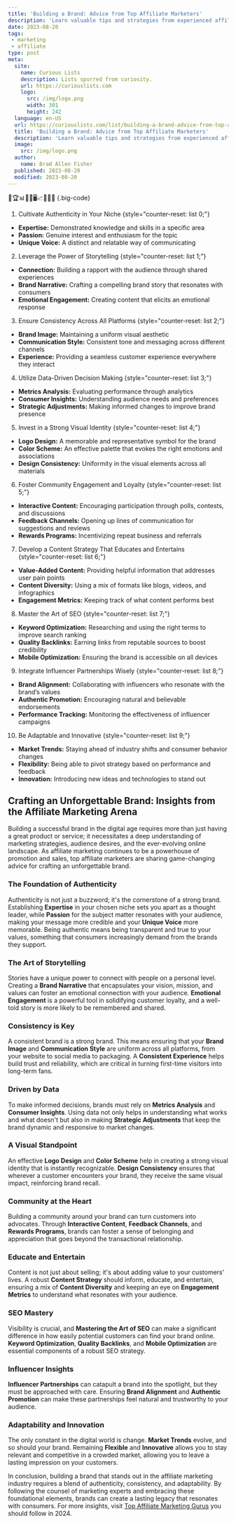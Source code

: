 ```yaml
---
title: 'Building a Brand: Advice from Top Affiliate Marketers'
description: 'Learn valuable tips and strategies from experienced affiliate marketers on how to build a successful brand. Satisfy your curious mind and boost your marketing skills.'
date: 2023-08-20
tags:
 - marketing
 - affiliate
type: post
meta:
  site:
    name: Curious Lists
    description: Lists spurred from curiosity.
    url: https://curiouslists.com
    logo:
      src: /img/logo.png
      width: 301
      height: 242
  language: en-US
  url: https://curiouslists.com/list/building-a-brand-advice-from-top-affiliate-marketers
  title: 'Building a Brand: Advice from Top Affiliate Marketers'
  description: 'Learn valuable tips and strategies from experienced affiliate marketers on how to build a successful brand. Satisfy your curious mind and boost your marketing skills.'
  image:
    src: /img/logo.png
  author:
    name: Brad Allen Fisher
  published: 2023-08-20
  modified: 2023-08-20
---
```



🌟🏆📊🎯💼🖥️📈🤝💡🚀 {.big-code}

1. Cultivate Authenticity in Your Niche {style="counter-reset: list 0;"}
  - **Expertise:** Demonstrated knowledge and skills in a specific area
  - **Passion:** Genuine interest and enthusiasm for the topic
  - **Unique Voice:** A distinct and relatable way of communicating

2. Leverage the Power of Storytelling {style="counter-reset: list 1;"}
  - **Connection:** Building a rapport with the audience through shared experiences
  - **Brand Narrative:** Crafting a compelling brand story that resonates with consumers
  - **Emotional Engagement:** Creating content that elicits an emotional response

3. Ensure Consistency Across All Platforms {style="counter-reset: list 2;"}
  - **Brand Image:** Maintaining a uniform visual aesthetic
  - **Communication Style:** Consistent tone and messaging across different channels
  - **Experience:** Providing a seamless customer experience everywhere they interact

4. Utilize Data-Driven Decision Making {style="counter-reset: list 3;"}
  - **Metrics Analysis:** Evaluating performance through analytics
  - **Consumer Insights:** Understanding audience needs and preferences
  - **Strategic Adjustments:** Making informed changes to improve brand presence

5. Invest in a Strong Visual Identity {style="counter-reset: list 4;"}
  - **Logo Design:** A memorable and representative symbol for the brand
  - **Color Scheme:** An effective palette that evokes the right emotions and associations
  - **Design Consistency:** Uniformity in the visual elements across all materials

6. Foster Community Engagement and Loyalty {style="counter-reset: list 5;"}
  - **Interactive Content:** Encouraging participation through polls, contests, and discussions
  - **Feedback Channels:** Opening up lines of communication for suggestions and reviews
  - **Rewards Programs:** Incentivizing repeat business and referrals

7. Develop a Content Strategy That Educates and Entertains {style="counter-reset: list 6;"}
  - **Value-Added Content:** Providing helpful information that addresses user pain points
  - **Content Diversity:** Using a mix of formats like blogs, videos, and infographics
  - **Engagement Metrics:** Keeping track of what content performs best

8. Master the Art of SEO {style="counter-reset: list 7;"}
  - **Keyword Optimization:** Researching and using the right terms to improve search ranking
  - **Quality Backlinks:** Earning links from reputable sources to boost credibility
  - **Mobile Optimization:** Ensuring the brand is accessible on all devices

9. Integrate Influencer Partnerships Wisely {style="counter-reset: list 8;"}
  - **Brand Alignment:** Collaborating with influencers who resonate with the brand’s values
  - **Authentic Promotion:** Encouraging natural and believable endorsements
  - **Performance Tracking:** Monitoring the effectiveness of influencer campaigns

10. Be Adaptable and Innovative {style="counter-reset: list 9;"}
  - **Market Trends:** Staying ahead of industry shifts and consumer behavior changes
  - **Flexibility:** Being able to pivot strategy based on performance and feedback
  - **Innovation:** Introducing new ideas and technologies to stand out


## Crafting an Unforgettable Brand: Insights from the Affiliate Marketing Arena

Building a successful brand in the digital age requires more than just having a great product or service; it necessitates a deep understanding of marketing strategies, audience desires, and the ever-evolving online landscape. As affiliate marketing continues to be a powerhouse of promotion and sales, top affiliate marketers are sharing game-changing advice for crafting an unforgettable brand.

### The Foundation of Authenticity

Authenticity is not just a buzzword; it's the cornerstone of a strong brand. Establishing **Expertise** in your chosen niche sets you apart as a thought leader, while **Passion** for the subject matter resonates with your audience, making your message more credible and your **Unique Voice** more memorable. Being authentic means being transparent and true to your values, something that consumers increasingly demand from the brands they support.

### The Art of Storytelling

Stories have a unique power to connect with people on a personal level. Creating a **Brand Narrative** that encapsulates your vision, mission, and values can foster an emotional connection with your audience. **Emotional Engagement** is a powerful tool in solidifying customer loyalty, and a well-told story is more likely to be remembered and shared.

### Consistency is Key

A consistent brand is a strong brand. This means ensuring that your **Brand Image** and **Communication Style** are uniform across all platforms, from your website to social media to packaging. A **Consistent Experience** helps build trust and reliability, which are critical in turning first-time visitors into long-term fans.

### Driven by Data

To make informed decisions, brands must rely on **Metrics Analysis** and **Consumer Insights**. Using data not only helps in understanding what works and what doesn't but also in making **Strategic Adjustments** that keep the brand dynamic and responsive to market changes.

### A Visual Standpoint

An effective **Logo Design** and **Color Scheme** help in creating a strong visual identity that is instantly recognizable. **Design Consistency** ensures that wherever a customer encounters your brand, they receive the same visual impact, reinforcing brand recall.

### Community at the Heart

Building a community around your brand can turn customers into advocates. Through **Interactive Content**, **Feedback Channels**, and **Rewards Programs**, brands can foster a sense of belonging and appreciation that goes beyond the transactional relationship.

### Educate and Entertain

Content is not just about selling; it's about adding value to your customers' lives. A robust **Content Strategy** should inform, educate, and entertain, ensuring a mix of **Content Diversity** and keeping an eye on **Engagement Metrics** to understand what resonates with your audience.

### SEO Mastery

Visibility is crucial, and **Mastering the Art of SEO** can make a significant difference in how easily potential customers can find your brand online. **Keyword Optimization**, **Quality Backlinks**, and **Mobile Optimization** are essential components of a robust SEO strategy.

### Influencer Insights

**Influencer Partnerships** can catapult a brand into the spotlight, but they must be approached with care. Ensuring **Brand Alignment** and **Authentic Promotion** can make these partnerships feel natural and trustworthy to your audience.

### Adaptability and Innovation

The only constant in the digital world is change. **Market Trends** evolve, and so should your brand. Remaining **Flexible** and **Innovative** allows you to stay relevant and competitive in a crowded market, allowing you to leave a lasting impression on your customers.

In conclusion, building a brand that stands out in the affiliate marketing industry requires a blend of authenticity, consistency, and adaptability. By following the counsel of marketing experts and embracing these foundational elements, brands can create a lasting legacy that resonates with consumers. For more insights, visit [Top Affiliate Marketing Gurus](https://curiouslists.com/list/10-affiliate-marketing-gurus-you-should-follow-in-2024) you should follow in 2024.